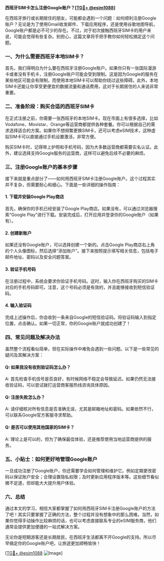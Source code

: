 **西班牙SIM卡怎么注册Google账户？[[TG💪+ @esim1088](https://t.me/s/esim1088)]**

在西班牙旅行或长期居住的朋友，可能都会遇到一个问题：如何顺利注册Google账户？无论是为了使用Gmail收发邮件、下载应用程序，还是使用谷歌地图导航，Google账户都是必不可少的存在。不过，对于初次接触西班牙SIM卡的用户来说，可能会觉得有些复杂。别担心，这篇文章将手把手教你如何轻松搞定这个问题。

### 一、为什么需要西班牙本地SIM卡？

首先，我们得明白为什么要在西班牙注册Google账户。如果你只有一张国际漫游卡或者没有手机卡，注册Google账户可能会受到限制。这是因为Google的服务在某些地区可能会有限制，而使用本地SIM卡可以帮助你绕过这些障碍。此外，本地SIM卡还能让你享受更便宜的数据流量和通话费用，这对于长期居住的人来说非常重要。

### 二、准备阶段：购买合适的西班牙SIM卡

在正式注册之前，你需要一张西班牙的本地SIM卡。现在市面上有很多选择，比如Vodafone、Movistar、Orange等运营商都提供各种套餐。你可以根据自己的需求选择适合的方案。如果你不想频繁更换SIM卡，还可以考虑eSIM技术，这种虚拟SIM卡可以直接通过手机设置激活，非常方便。

购买SIM卡时，记得带上护照和手机号码，因为大多数运营商都需要实名认证。此外，建议选择支持Google服务的运营商，这样可以避免后续不必要的麻烦。

### 三、注册Google账户的基本步骤

接下来就是重点部分了——如何用西班牙SIM卡注册Google账户。这个过程其实并不复杂，但需要耐心和细心。下面是一些详细的操作指南：

#### 1. 下载并安装Google Play商店

首先，确保你的手机已经安装了Google Play商店。如果没有，可以通过浏览器搜索“Google Play”进行下载。安装完成后，打开应用并登录你的Google账户（如果有）。

#### 2. 创建新账户

如果还没有Google账户，可以选择创建一个新的。点击Google Play商店右上角的个人头像图标，然后选择“添加账户”。接下来按照提示填写相关信息，包括电子邮件地址、密码以及安全问题答案。

#### 3. 验证手机号码

在注册过程中，系统会要求你验证手机号码。这时，输入你在西班牙购买的SIM卡对应的手机号码即可。注意，这个号码必须是有效的，并且能够接收到短信验证码。

#### 4. 输入验证码

完成上述操作后，你会收到一条来自Google的短信验证码。将验证码输入到指定位置，点击确认。如果一切正常，你的Google账户就成功创建了！

### 四、常见问题及解决办法

虽然整个流程看似简单，但在实际操作中难免会遇到一些问题。以下是一些常见的疑问及其解决方案：

#### Q: 如果我没有收到验证码怎么办？
A: 首先检查手机信号是否良好，有时候网络不稳定会导致延迟。如果仍然无法接收验证码，可以尝试拨打运营商客服热线咨询具体原因。

#### Q: 注册失败怎么办？
A: 请仔细核对所有信息是否准确无误，尤其是邮箱地址和密码。如果依然不行，可以联系Google官方客服寻求帮助。

#### Q: 是否可以使用其他国家的SIM卡？
A: 理论上是可以的，但为了确保最佳体验，还是推荐使用当地运营商提供的服务。

### 五、小贴士：如何更好地管理Google账户

一旦成功注册了Google账户，你还需要学会如何管理和维护它。例如定期更改密码以保证账户安全；合理设置隐私权限；及时更新应用程序版本等。这些细节看似微不足道，但却能大大提升用户体验。

### 六、总结

通过本文的学习，相信大家都掌握了如何用西班牙SIM卡注册Google账户的方法了吧！其实只要掌握了正确的方法，整个过程并没有想象中的那么困难。当然，如果你觉得手动操作比较麻烦的话，也可以考虑直接联系专业的eSIM服务商，他们通常会提供更加便捷的一站式解决方案。

无论你是短期游客还是长期居民，在西班牙生活都离不开Google的支持。所以尽早搞定你的Google账户吧，让旅途更加顺畅愉快！

[[TG💪+ @esim1088](https://t.me/s/esim1088) ![Image](https://i.postimg.cc/4NQfJmqS/Snipaste-2025-05-13-00-14-12.png)]